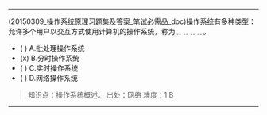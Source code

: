 ---
(20150309_操作系统原理习题集及答案_笔试必需品_doc)操作系统有多种类型：允许多个用户以交互方式使用计算机的操作系统，称为﹎﹎﹎﹎。
- ( ) A.批处理操作系统 
- (x) B.分时操作系统 
- ( ) C.实时操作系统 
- ( ) D.网络操作系统

> 知识点：操作系统概述。
> 出处：网络
> 难度：1
> B

---
